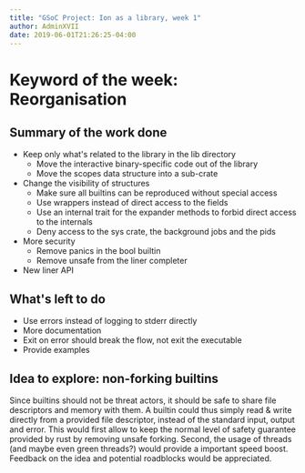 ```yaml
---
title: "GSoC Project: Ion as a library, week 1"
author: AdminXVII
date: 2019-06-01T21:26:25-04:00
---
```


# Keyword of the week: Reorganisation

## Summary of the work done
 - Keep only what's related to the library in the lib directory
   - Move the interactive binary-specific code out of the library
   - Move the scopes data structure into a sub-crate
 - Change the visibility of structures
   - Make sure all builtins can be reproduced without special access
   - Use wrappers instead of direct access to the fields
   - Use an internal trait for the expander methods to forbid direct access to the internals
   - Deny access to the sys crate, the background jobs and the pids
 - More security
   - Remove panics in the bool builtin
   - Remove unsafe from the liner completer
 - New liner API

## What's left to do
 - Use errors instead of logging to stderr directly
 - More documentation
 - Exit on error should break the flow, not exit the executable
 - Provide examples

## Idea to explore: non-forking builtins

Since builtins should not be threat actors, it should be safe to share file descriptors and memory with them. A builtin could thus simply read & write directly from a provided file descriptor, instead of the standard input, output and error. This would first allow to keep the normal level of safety guarantee provided by rust by removing unsafe forking. Second, the usage of threads (and maybe even green threads?) would provide a important speed boost. Feedback on the idea and potential roadblocks would be appreciated.
